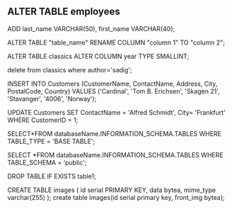 ## ALTER TABLE employees
  ADD last_name VARCHAR(50),
      first_name VARCHAR(40);

ALTER TABLE "table_name"
RENAME COLUMN "column 1" TO "column 2";

ALTER TABLE classics ALTER COLUMN year TYPE SMALLINT;

delete from classics where author='sadig';







INSERT INTO Customers (CustomerName, ContactName, Address, City, PostalCode, Country)
VALUES ('Cardinal', 'Tom B. Erichsen', 'Skagen 21', 'Stavanger', '4006', 'Norway');


UPDATE Customers
SET ContactName = 'Alfred Schmidt', City= 'Frankfurt'
WHERE CustomerID = 1;



SELECT*FROM
  databaseName.INFORMATION_SCHEMA.TABLES
WHERE
  TABLE_TYPE = 'BASE TABLE';


SELECT  *FROM
  databaseName.INFORMATION_SCHEMA.TABLES
WHERE
  TABLE_SCHEMA = ‘public';

DROP TABLE IF EXISTS table1;


CREATE TABLE images (
    id                serial PRIMARY KEY,
    data              bytea,
    mime_type         varchar(255)
);
create table images(id serial primary key, front_img bytea);


